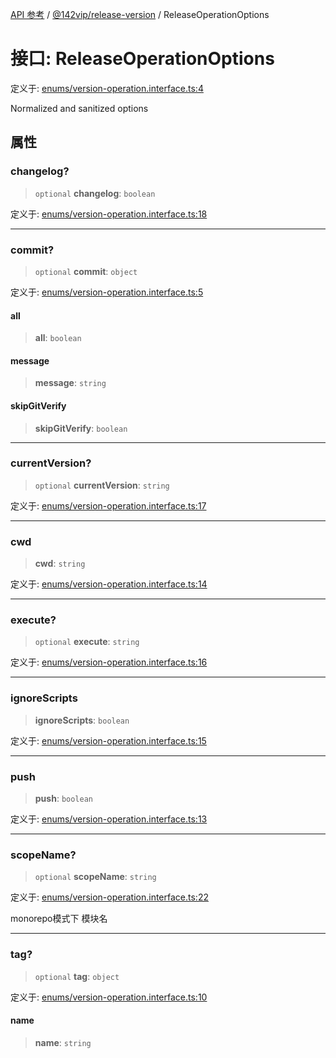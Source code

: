 [API 参考](../../../index.md) / [@142vip/release-version](../index.md) / ReleaseOperationOptions

# 接口: ReleaseOperationOptions

定义于: [enums/version-operation.interface.ts:4](https://github.com/142vip/core-x/blob/b6807ccf6c96718daee70c368eee9968a0b34d48/packages/release-version/src/enums/version-operation.interface.ts#L4)

Normalized and sanitized options

## 属性

### changelog?

> `optional` **changelog**: `boolean`

定义于: [enums/version-operation.interface.ts:18](https://github.com/142vip/core-x/blob/b6807ccf6c96718daee70c368eee9968a0b34d48/packages/release-version/src/enums/version-operation.interface.ts#L18)

***

### commit?

> `optional` **commit**: `object`

定义于: [enums/version-operation.interface.ts:5](https://github.com/142vip/core-x/blob/b6807ccf6c96718daee70c368eee9968a0b34d48/packages/release-version/src/enums/version-operation.interface.ts#L5)

#### all

> **all**: `boolean`

#### message

> **message**: `string`

#### skipGitVerify

> **skipGitVerify**: `boolean`

***

### currentVersion?

> `optional` **currentVersion**: `string`

定义于: [enums/version-operation.interface.ts:17](https://github.com/142vip/core-x/blob/b6807ccf6c96718daee70c368eee9968a0b34d48/packages/release-version/src/enums/version-operation.interface.ts#L17)

***

### cwd

> **cwd**: `string`

定义于: [enums/version-operation.interface.ts:14](https://github.com/142vip/core-x/blob/b6807ccf6c96718daee70c368eee9968a0b34d48/packages/release-version/src/enums/version-operation.interface.ts#L14)

***

### execute?

> `optional` **execute**: `string`

定义于: [enums/version-operation.interface.ts:16](https://github.com/142vip/core-x/blob/b6807ccf6c96718daee70c368eee9968a0b34d48/packages/release-version/src/enums/version-operation.interface.ts#L16)

***

### ignoreScripts

> **ignoreScripts**: `boolean`

定义于: [enums/version-operation.interface.ts:15](https://github.com/142vip/core-x/blob/b6807ccf6c96718daee70c368eee9968a0b34d48/packages/release-version/src/enums/version-operation.interface.ts#L15)

***

### push

> **push**: `boolean`

定义于: [enums/version-operation.interface.ts:13](https://github.com/142vip/core-x/blob/b6807ccf6c96718daee70c368eee9968a0b34d48/packages/release-version/src/enums/version-operation.interface.ts#L13)

***

### scopeName?

> `optional` **scopeName**: `string`

定义于: [enums/version-operation.interface.ts:22](https://github.com/142vip/core-x/blob/b6807ccf6c96718daee70c368eee9968a0b34d48/packages/release-version/src/enums/version-operation.interface.ts#L22)

monorepo模式下 模块名

***

### tag?

> `optional` **tag**: `object`

定义于: [enums/version-operation.interface.ts:10](https://github.com/142vip/core-x/blob/b6807ccf6c96718daee70c368eee9968a0b34d48/packages/release-version/src/enums/version-operation.interface.ts#L10)

#### name

> **name**: `string`
